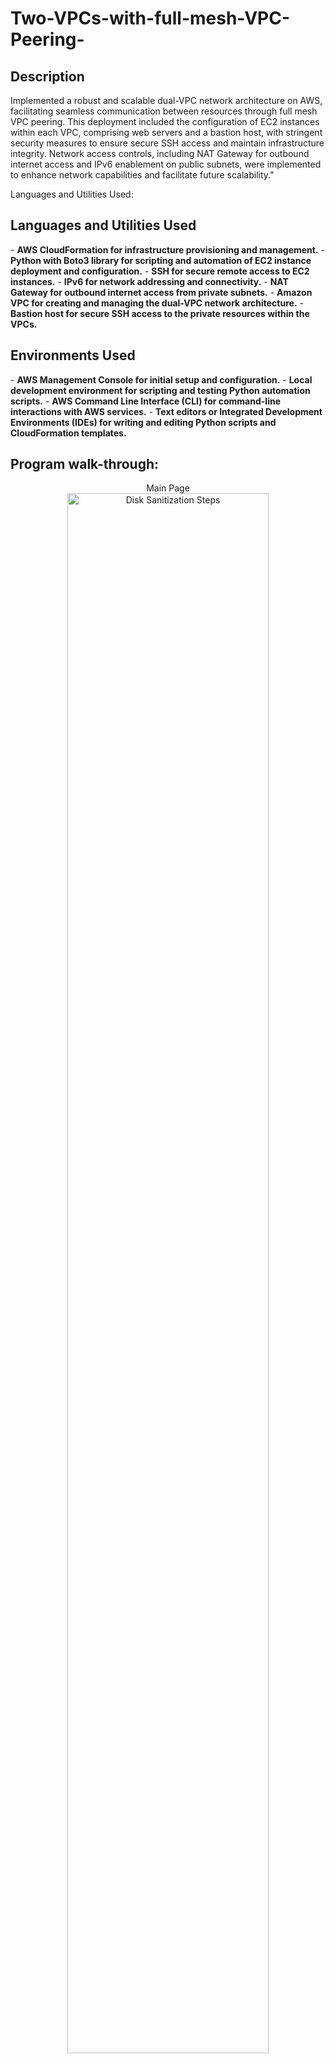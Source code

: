 <h1>Two-VPCs-with-full-mesh-VPC-Peering-</h1>

<h2>Description</h2>
Implemented a robust and scalable dual-VPC network architecture on AWS, facilitating seamless communication between resources through full mesh VPC peering. This deployment included the configuration of EC2 instances within each VPC, comprising web servers and a bastion host, with stringent security measures to ensure secure SSH access and maintain infrastructure integrity. Network access controls, including NAT Gateway for outbound internet access and IPv6 enablement on public subnets, were implemented to enhance network capabilities and facilitate future scalability."
<br />

Languages and Utilities Used:
<h2>Languages and Utilities Used</h2>
- <b>AWS CloudFormation for infrastructure provisioning and management.</b>
- <b>Python with Boto3 library for scripting and automation of EC2 instance deployment and configuration.</b>
- <b>SSH for secure remote access to EC2 instances.</b>
- <b>IPv6 for network addressing and connectivity.</b>
- <b>NAT Gateway for outbound internet access from private subnets.</b>
- <b>Amazon VPC for creating and managing the dual-VPC network architecture.</b>
- <b>Bastion host for secure SSH access to the private resources within the VPCs.</b>

<h2>Environments Used </h2>
- <b>AWS Management Console for initial setup and configuration.</b>
- <b>Local development environment for scripting and testing Python automation scripts.</b>
- <b>AWS Command Line Interface (CLI) for command-line interactions with AWS services.</b>
- <b>Text editors or Integrated Development Environments (IDEs) for writing and editing Python scripts and CloudFormation templates.</b>

<h2>Program walk-through:</h2>

<p align="center">
Main Page <br/>
<img src="https://imgur.com/DcXfJnV.png" height="80%" width="80%" alt="Disk Sanitization Steps"/>
<br />
<br />
Adding Student:  <br/>
<img src="https://imgur.com/5XNwK5d.png" height="80%" width="80%" alt="Disk Sanitization Steps"/>
<br />
<br />
Search Student: <br/>
<img src="https://imgur.com/I9PszPh.png" height="80%" width="80%" alt="Disk Sanitization Steps"/>
<br />
<br />
Modify Student:  <br/>
<img src="https://imgur.com/yCdbK46.png" height="80%" width="80%" alt="Disk Sanitization Steps"/>
<br />


<!--
 ```diff
- text in red
+ text in green
! text in orange
# text in gray
@@ text in purple (and bold)@@
```
--!>
